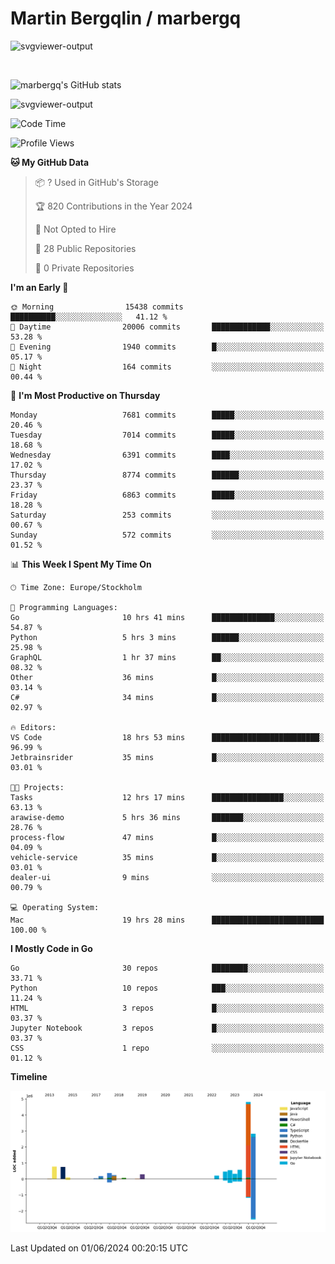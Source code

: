 # Martin Bergqlin / marbergq

![svgviewer-output](https://user-images.githubusercontent.com/2405410/206014777-22d41ecb-c24f-421d-b7d9-bba2cb5bb0de.svg)

<br>

<!--- [![Martin's Week](https://github-readme-stats.vercel.app/api/wakatime?username=marbergq&theme=dark)](https://github.com/anuraghazra/github-readme-stats) -->

![marbergq's GitHub stats](https://github-readme-stats.vercel.app/api?username=marbergq&count_private=true&show_icons=true)

![svgviewer-output](https://wakatime.com/badge/user/3f0a2069-6683-4e19-9a4a-7d21ea815067.svg)

<!--START_SECTION:waka-->
![Code Time](http://img.shields.io/badge/Code%20Time-4%2C104%20hrs%2057%20mins-blue)

![Profile Views](http://img.shields.io/badge/Profile%20Views-0-blue)

**🐱 My GitHub Data** 

> 📦 ? Used in GitHub's Storage 
 > 
> 🏆 820 Contributions in the Year 2024
 > 
> 🚫 Not Opted to Hire
 > 
> 📜 28 Public Repositories 
 > 
> 🔑 0 Private Repositories 
 > 
**I'm an Early 🐤** 

```text
🌞 Morning                15438 commits       ██████████░░░░░░░░░░░░░░░   41.12 % 
🌆 Daytime                20006 commits       █████████████░░░░░░░░░░░░   53.28 % 
🌃 Evening                1940 commits        █░░░░░░░░░░░░░░░░░░░░░░░░   05.17 % 
🌙 Night                  164 commits         ░░░░░░░░░░░░░░░░░░░░░░░░░   00.44 % 
```
📅 **I'm Most Productive on Thursday** 

```text
Monday                   7681 commits        █████░░░░░░░░░░░░░░░░░░░░   20.46 % 
Tuesday                  7014 commits        █████░░░░░░░░░░░░░░░░░░░░   18.68 % 
Wednesday                6391 commits        ████░░░░░░░░░░░░░░░░░░░░░   17.02 % 
Thursday                 8774 commits        ██████░░░░░░░░░░░░░░░░░░░   23.37 % 
Friday                   6863 commits        █████░░░░░░░░░░░░░░░░░░░░   18.28 % 
Saturday                 253 commits         ░░░░░░░░░░░░░░░░░░░░░░░░░   00.67 % 
Sunday                   572 commits         ░░░░░░░░░░░░░░░░░░░░░░░░░   01.52 % 
```


📊 **This Week I Spent My Time On** 

```text
🕑︎ Time Zone: Europe/Stockholm

💬 Programming Languages: 
Go                       10 hrs 41 mins      ██████████████░░░░░░░░░░░   54.87 % 
Python                   5 hrs 3 mins        ██████░░░░░░░░░░░░░░░░░░░   25.98 % 
GraphQL                  1 hr 37 mins        ██░░░░░░░░░░░░░░░░░░░░░░░   08.32 % 
Other                    36 mins             █░░░░░░░░░░░░░░░░░░░░░░░░   03.14 % 
C#                       34 mins             █░░░░░░░░░░░░░░░░░░░░░░░░   02.97 % 

🔥 Editors: 
VS Code                  18 hrs 53 mins      ████████████████████████░   96.99 % 
Jetbrainsrider           35 mins             █░░░░░░░░░░░░░░░░░░░░░░░░   03.01 % 

🐱‍💻 Projects: 
Tasks                    12 hrs 17 mins      ████████████████░░░░░░░░░   63.13 % 
arawise-demo             5 hrs 36 mins       ███████░░░░░░░░░░░░░░░░░░   28.76 % 
process-flow             47 mins             █░░░░░░░░░░░░░░░░░░░░░░░░   04.09 % 
vehicle-service          35 mins             █░░░░░░░░░░░░░░░░░░░░░░░░   03.01 % 
dealer-ui                9 mins              ░░░░░░░░░░░░░░░░░░░░░░░░░   00.79 % 

💻 Operating System: 
Mac                      19 hrs 28 mins      █████████████████████████   100.00 % 
```

**I Mostly Code in Go** 

```text
Go                       30 repos            ████████░░░░░░░░░░░░░░░░░   33.71 % 
Python                   10 repos            ███░░░░░░░░░░░░░░░░░░░░░░   11.24 % 
HTML                     3 repos             █░░░░░░░░░░░░░░░░░░░░░░░░   03.37 % 
Jupyter Notebook         3 repos             █░░░░░░░░░░░░░░░░░░░░░░░░   03.37 % 
CSS                      1 repo              ░░░░░░░░░░░░░░░░░░░░░░░░░   01.12 % 
```



**Timeline**

![Lines of Code chart](https://raw.githubusercontent.com/marbergq/marbergq/main/assets/bar_graph.png)


 Last Updated on 01/06/2024 00:20:15 UTC
<!--END_SECTION:waka-->
